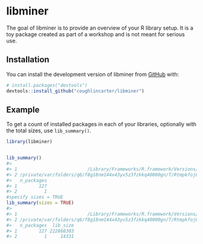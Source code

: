 
<!-- README.md is generated from README.Rmd. Please edit that file -->

# libminer

<!-- badges: start -->
<!-- badges: end -->

The goal of libminer is to provide an overview of your R library setup.
It is a toy package created as part of a workshop and is not meant for
serious use.

## Installation

You can install the development version of libminer from
[GitHub](https://github.com/) with:

``` r
# install.packages("devtools")
devtools::install_github("coughlincarter/libminer")
```

## Example

To get a count of installed packages in each of your libraries,
optionally with the total sizes, use `lib_summary()`.

``` r
library(libminer)


lib_summary()
#>                                                                                         Library
#> 1                          /Library/Frameworks/R.framework/Versions/4.3-arm64/Resources/library
#> 2 /private/var/folders/q6/f8g18nm144x43yv5z3fzkkq40000gn/T/Rtmpkfoj8Q/temp_libpath149995b8b6ed2
#>   n_packages
#> 1        127
#> 2          1
#specify sizes = TRUE
lib_summary(sizes = TRUE)
#>                                                                                         Library
#> 1                          /Library/Frameworks/R.framework/Versions/4.3-arm64/Resources/library
#> 2 /private/var/folders/q6/f8g18nm144x43yv5z3fzkkq40000gn/T/Rtmpkfoj8Q/temp_libpath149995b8b6ed2
#>   n_packages  lib_size
#> 1        127 222860303
#> 2          1     14331
```

